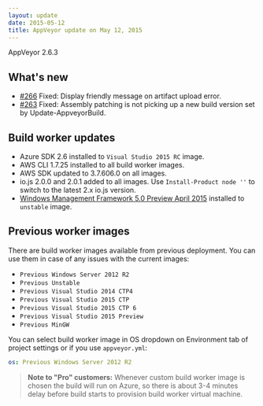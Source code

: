 ```yaml
---
layout: update
date: 2015-05-12
title: AppVeyor update on May 12, 2015
---
```


AppVeyor 2.6.3

## What's new

* [#266](https://github.com/appveyor/ci/issues/266) Fixed: Display friendly message on artifact upload error.
* [#263](https://github.com/appveyor/ci/issues/263) Fixed: Assembly patching is not picking up a new build version set by Update-AppveyorBuild.


## Build worker updates

* Azure SDK 2.6 installed to `Visual Studio 2015 RC` image.
* AWS CLI 1.7.25 installed to all build worker images.
* AWS SDK updated to 3.7.606.0 on all images.
* io.js 2.0.0 and 2.0.1 added to all images. Use `Install-Product node ''` to switch to the latest 2.x io.js version.
* [Windows Management Framework 5.0 Preview April 2015](https://www.microsoft.com/en-us/download/details.aspx?id=46889) installed to `unstable` image.

## Previous worker images

There are build worker images available from previous deployment. You can use them in case of any issues with the current images:

* `Previous Windows Server 2012 R2`
* `Previous Unstable`
* `Previous Visual Studio 2014 CTP4`
* `Previous Visual Studio 2015 CTP`
* `Previous Visual Studio 2015 CTP 6`
* `Previous Visual Studio 2015 Preview`
* `Previous MinGW`

You can select build worker image in OS dropdown on Environment tab of project settings or if you use `appveyor.yml`:

```yaml
os: Previous Windows Server 2012 R2
```

> **Note to "Pro" customers:** Whenever custom build worker image is chosen the build will run on Azure, so there is about 3-4 minutes delay before build starts to provision build worker virtual machine.
